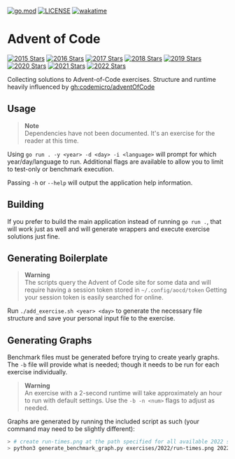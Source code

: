[![go.mod](https://img.shields.io/github/go-mod/go-version/asphaltbuffet/advent-of-code)](go.mod)
[![LICENSE](https://img.shields.io/github/license/asphaltbuffet/advent-of-code)](LICENSE)
[![wakatime](https://wakatime.com/badge/user/09307b0e-8348-4b4e-9b67-0026db3fe1f5/project/d8517ea0-1006-42ab-b5f3-0cc1f86b7e70.svg)](https://wakatime.com/badge/user/09307b0e-8348-4b4e-9b67-0026db3fe1f5/project/d8517ea0-1006-42ab-b5f3-0cc1f86b7e70)

# Advent of Code

[![2015 Stars](https://img.shields.io/badge/2015_⭐-2-black)](exercises/2015/README.md)
[![2016 Stars](https://img.shields.io/badge/2016_⭐-0-blue)](exercises/2016/README.md)
[![2017 Stars](https://img.shields.io/badge/2017_⭐-0-green)](exercises/2017/README.md)
[![2018 Stars](https://img.shields.io/badge/2018_⭐-0-lightgrey)](exercises/2018/README.md)
[![2019 Stars](https://img.shields.io/badge/2019_⭐-0-orange)](exercises/2019/README.md)
[![2020 Stars](https://img.shields.io/badge/2020_⭐-0-yellow)](exercises/2020/README.md)
[![2021 Stars](https://img.shields.io/badge/2021_⭐-4-darkblue)](exercises/2021/README.md)
[![2022 Stars](https://img.shields.io/badge/2022_⭐-37-red)](exercises/2022/README.md)

Collecting solutions to Advent-of-Code exercises. Structure and runtime heavily influenced by [gh:codemicro/adventOfCode](https://github.com/codemicro/adventOfCode)

## Usage

> **Note**  
> Dependencies have not been documented. It's an exercise for the reader at this time.

Using `go run . -y <year> -d <day> -i <language>` will prompt for which year/day/language to run. Additional flags are available to allow you to limit to test-only or benchmark execution.

Passing `-h` or `--help` will output the application help information.

## Building

If you prefer to build the main application instead of running `go run .`, that will work just as well and will generate wrappers and execute exercise solutions just fine.

## Generating Boilerplate

> **Warning**  
> The scripts query the Advent of Code site for some data and will require having a session token stored in `~/.config/aocd/token` Getting your session token is easily searched for online.

Run `./add_exercise.sh <year> <day>` to generate the necessary file structure and save your personal input file to the exercise.

## Generating Graphs

Benchmark files must be generated before trying to create yearly graphs. The `-b` file will provide what is needed; though it needs to be run for each exercise individually.

> **Warning**  
> An exercise with a 2-second runtime will take approximately an hour to run with default settings. Use the `-b -n <num>` flags to adjust as needed.

Graphs are generated by running the included script as such (your command may need to be slightly different):

```sh
> # create run-times.png at the path specified for all available 2022 solutions
> python3 generate_benchmark_graph.py exercises/2022/run-times.png 2022
```

